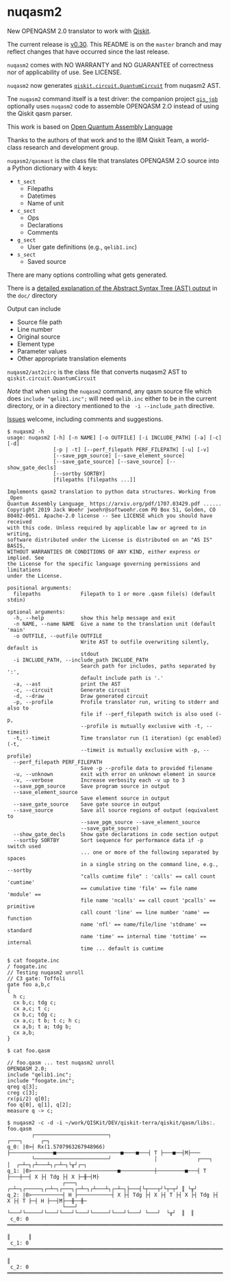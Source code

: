 # nuqasm2

New OPENQASM 2.0 translator to work with [Qiskit](https://github.com/Qiskit).

The current release is [v0.30](https://github.com/jwoehr/nuqasm2/releases/tag/v0.30). This README is on the `master` branch and may reflect changes that have occurred since the last release.

`nuqasm2` comes with NO WARRANTY and NO GUARANTEE of correctness nor of applicability of use. See LICENSE.

`nuqasm2` now generates [`qiskit.circuit.QuantumCircuit`](https://qiskit.org/documentation/_modules/qiskit/circuit/quantumcircuit.html)
from nuqasm2 AST.

Tne `nuqasm2` command itself is a test driver: the companion project [`qis_job`](https://github.com/jwoehr/qis_job)
optionally uses `nuqasm2` code to assemble OPENQASM 2.O instead of using the Qiskit qasm parser.

This work is based on [Open Quantum Assembly Language](https://arxiv.org/pdf/1707.03429.pdf)

Thanks to the authors of that work and to the IBM Qiskit Team, a world-class research and development group.

`nuqasm2/qasmast` is the class file that translates OPENQASM 2.O source into a Python dictionary with 4 keys:

* `t_sect`
  * Filepaths
  * Datetimes
  * Name of unit
* `c_sect`
  * Ops
  * Declarations
  * Comments
* `g_sect`
  * User gate definitions (e.g., `qelib1.inc`)
* `s_sect`
  * Saved source

There are many options controlling what gets generated.

There is a [detailed explanation of the Abstract Syntax Tree (AST) output](https://github.com/jwoehr/nuqasm2/blob/master/doc/nuqasm_ast.md) in the `doc/` directory


Output can include
* Source file path
* Line number
* Original source
* Element type
* Parameter values
* Other appropriate translation elements

`nuqasm2/ast2circ` is the class file that converts nuqasm2 AST to `qiskit.circuit.QuantumCircuit`

*Note* that when using the `nuqasm2` command, any qasm source file which does `include "qelib1.inc";` will need `qelib.inc`
either to be in the current directory, or in a directory mentioned to the ` -i --include_path` directive.

[Issues](https://github.com/jwoehr/nuqasm2/issues) welcome, including comments and suggestions.

```
$ nuqasm2 -h
usage: nuqasm2 [-h] [-n NAME] [-o OUTFILE] [-i INCLUDE_PATH] [-a] [-c] [-d]
               [-p | -t] [--perf_filepath PERF_FILEPATH] [-u] [-v]
               [--save_pgm_source] [--save_element_source]
               [--save_gate_source] [--save_source] [--show_gate_decls]
               [--sortby SORTBY]
               [filepaths [filepaths ...]]

Implements qasm2 translation to python data structures. Working from _Open
Quantum Assembly Language_ https://arxiv.org/pdf/1707.03429.pdf ......
Copyright 2019 Jack Woehr jwoehr@softwoehr.com PO Box 51, Golden, CO
80402-0051. Apache-2.0 license -- See LICENSE which you should have received
with this code. Unless required by applicable law or agreed to in writing,
software distributed under the License is distributed on an "AS IS" BASIS,
WITHOUT WARRANTIES OR CONDITIONS OF ANY KIND, either express or implied. See
the License for the specific language governing permissions and limitations
under the License.

positional arguments:
  filepaths             Filepath to 1 or more .qasm file(s) (default stdin)

optional arguments:
  -h, --help            show this help message and exit
  -n NAME, --name NAME  Give a name to the translation unit (default 'main'
  -o OUTFILE, --outfile OUTFILE
                        Write AST to outfile overwriting silently, default is
                        stdout
  -i INCLUDE_PATH, --include_path INCLUDE_PATH
                        Search path for includes, paths separated by ':',
                        default include path is '.'
  -a, --ast             print the AST
  -c, --circuit         Generate circuit
  -d, --draw            Draw generated circuit
  -p, --profile         Profile translator run, writing to stderr and also to
                        file if --perf_filepath switch is also used (-p,
                        --profile is mutually exclusive with -t, --timeit)
  -t, --timeit          Time translator run (1 iteration) (gc enabled) (-t,
                        --timeit is mutually exclusive with -p, --profile)
  --perf_filepath PERF_FILEPATH
                        Save -p --profile data to provided filename
  -u, --unknown         exit with error on unknown element in source
  -v, --verbose         Increase verbosity each -v up to 3
  --save_pgm_source     Save program source in output
  --save_element_source
                        Save element source in output
  --save_gate_source    Save gate source in output
  --save_source         Save all source regions of output (equivalent to
                        --save_pgm_source --save_element_source
                        --save_gate_source)
  --show_gate_decls     Show gate declarations in code section output
  --sortby SORTBY       Sort sequence for performance data if -p switch used
                        ... one or more of the following separated by spaces
                        in a single string on the command line, e.g., --sortby
                        "calls cumtime file" : 'calls' == call count 'cumtime'
                        == cumulative time 'file' == file name 'module' ==
                        file name 'ncalls' == call count 'pcalls' == primitive
                        call count 'line' == line number 'name' == function
                        name 'nfl' == name/file/line 'stdname' == standard
                        name 'time' == internal time 'tottime' == internal
                        time ... default is cumtime

$ cat foogate.inc
/ foogate.inc
// Testing nuqasm2 unroll
// C3 gate: Toffoli
gate foo a,b,c
{
  h c;
  cx b,c; tdg c;
  cx a,c; t c;
  cx b,c; tdg c;
  cx a,c; t b; t c; h c;
  cx a,b; t a; tdg b;
  cx a,b;
}

$ cat foo.qasm

// foo.qasm ... test nuqasm2 unroll
OPENQASM 2.0;
include "qelib1.inc";
include "foogate.inc";
qreg q[3];
creg c[3];
rx(pi/2) q[0];
foo q[0], q[1], q[2];
measure q -> c;

$ nuqasm2 -c -d -i ~/work/QISKit/DEV/qiskit-terra/qiskit/qasm/libs:. foo.qasm
        ┌────────────────────────┐                                             ┌───┐      ┌─┐   
q_0: |0>┤ Rx(1.5707963267948966) ├──────────────■─────────────────────■────■───┤ T ├───■──┤M├───
        └────────────────────────┘              │             ┌───┐   │  ┌─┴─┐┌┴───┴┐┌─┴─┐└╥┘┌─┐
q_1: |0>────────────────────────────■───────────┼─────────■───┤ T ├───┼──┤ X ├┤ Tdg ├┤ X ├─╫─┤M├
                  ┌───┐           ┌─┴─┐┌─────┐┌─┴─┐┌───┐┌─┴─┐┌┴───┴┐┌─┴─┐├───┤└┬───┬┘└┬─┬┘ ║ └╥┘
q_2: |0>──────────┤ H ├───────────┤ X ├┤ Tdg ├┤ X ├┤ T ├┤ X ├┤ Tdg ├┤ X ├┤ T ├─┤ H ├──┤M├──╫──╫─
                  └───┘           └───┘└─────┘└───┘└───┘└───┘└─────┘└───┘└───┘ └───┘  └╥┘  ║  ║ 
 c_0: 0 ═══════════════════════════════════════════════════════════════════════════════╬═══╩══╬═
                                                                                       ║      ║ 
 c_1: 0 ═══════════════════════════════════════════════════════════════════════════════╬══════╩═
                                                                                       ║        
 c_2: 0 ═══════════════════════════════════════════════════════════════════════════════╩════════

```
